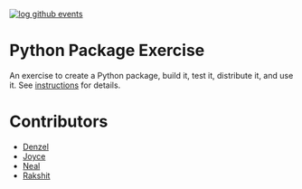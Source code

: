 [![log github events](https://github.com/software-students-spring2024/3-python-package-exercise-team-7/actions/workflows/event-logger.yml/badge.svg)](https://github.com/software-students-spring2024/3-python-package-exercise-team-7/actions/workflows/event-logger.yml)

# Python Package Exercise

An exercise to create a Python package, build it, test it, distribute it, and use it. See [instructions](./instructions.md) for details.



# Contributors

* [Denzel](https://github.com/denprud)
* [Joyce](https://github.com/joyxe-xie)
* [Neal](https://github.com/nhaulsey)
* [Rakshit](https://github.com/RakSridhar23)
